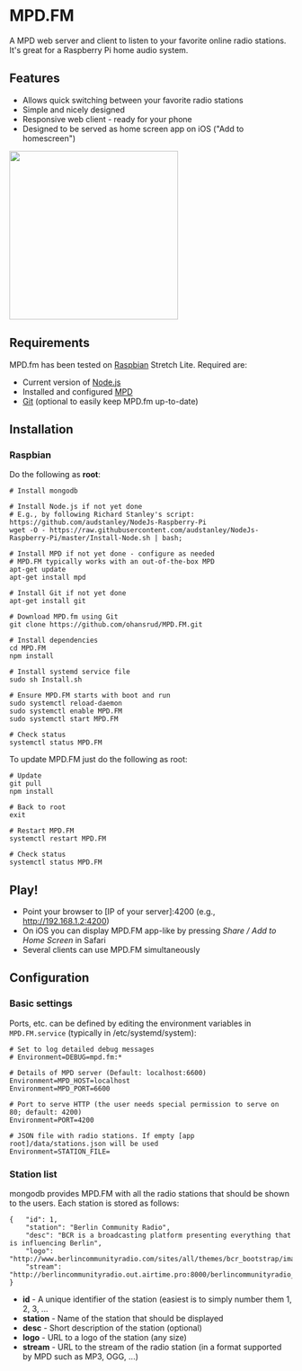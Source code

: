 # MPD.FM
A MPD web server and client to listen to your favorite online radio stations. It's great for a Raspberry Pi home audio system.

## Features
- Allows quick switching between your favorite radio stations
- Simple and nicely designed
- Responsive web client - ready for your phone
- Designed to be served as home screen app on iOS ("Add to homescreen")

<img src="https://raw.githubusercontent.com/florianheinemann/florianheinemann.github.io/master/MPD.FM.png" width=300>

## Requirements
MPD.fm has been tested on [Raspbian](https://www.raspberrypi.org/downloads/raspbian/) Stretch Lite. Required are:
- Current version of [Node.js](nodejs.org)
- Installed and configured [MPD](www.musicpd.org/)
- [Git](https://git-scm.com/) (optional to easily keep MPD.fm up-to-date)

## Installation
### Raspbian
Do the following as **root**:
```
# Install mongodb

# Install Node.js if not yet done
# E.g., by following Richard Stanley's script: https://github.com/audstanley/NodeJs-Raspberry-Pi
wget -O - https://raw.githubusercontent.com/audstanley/NodeJs-Raspberry-Pi/master/Install-Node.sh | bash;

# Install MPD if not yet done - configure as needed
# MPD.FM typically works with an out-of-the-box MPD
apt-get update
apt-get install mpd

# Install Git if not yet done
apt-get install git

# Download MPD.fm using Git
git clone https://github.com/ohansrud/MPD.FM.git

# Install dependencies
cd MPD.FM
npm install

# Install systemd service file
sudo sh Install.sh

# Ensure MPD.FM starts with boot and run
sudo systemctl reload-daemon
sudo systemctl enable MPD.FM
sudo systemctl start MPD.FM

# Check status
systemctl status MPD.FM
```

To update MPD.FM just do the following as root:
```
# Update
git pull
npm install

# Back to root
exit

# Restart MPD.FM
systemctl restart MPD.FM

# Check status
systemctl status MPD.FM
```

## Play!
- Point your browser to \[IP of your server\]:4200 (e.g., http://192.168.1.2:4200)
- On iOS you can display MPD.FM app-like by pressing *Share / Add to Home Screen* in Safari
- Several clients can use MPD.FM simultaneously

## Configuration
### Basic settings
Ports, etc. can be defined by editing the environment variables in `MPD.FM.service` (typically in /etc/systemd/system):
```
# Set to log detailed debug messages
# Environment=DEBUG=mpd.fm:*

# Details of MPD server (Default: localhost:6600)
Environment=MPD_HOST=localhost
Environment=MPD_PORT=6600

# Port to serve HTTP (the user needs special permission to serve on 80; default: 4200)
Environment=PORT=4200

# JSON file with radio stations. If empty [app root]/data/stations.json will be used
Environment=STATION_FILE=
```

### Station list
mongodb provides MPD.FM with all the radio stations that should be shown to the users. Each station is stored as follows:
```
{   "id": 1, 
    "station": "Berlin Community Radio",
    "desc": "BCR is a broadcasting platform presenting everything that is influencing Berlin",
    "logo": "http://www.berlincommunityradio.com/sites/all/themes/bcr_bootstrap/images/logospot.png",
    "stream": "http://berlincommunityradio.out.airtime.pro:8000/berlincommunityradio_a"
} 
```

- **id** - A unique identifier of the station (easiest is to simply number them 1, 2, 3, ...
- **station** - Name of the station that should be displayed
- **desc** - Short description of the station (optional)
- **logo** - URL to a logo of the station (any size)
- **stream** - URL to the stream of the radio station (in a format supported by MPD such as MP3, OGG, ...)
